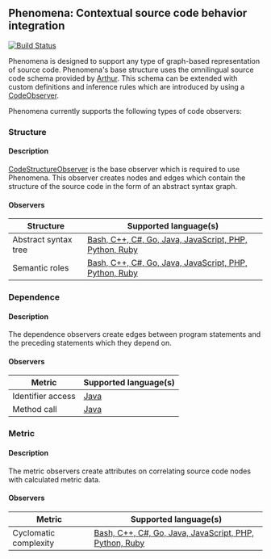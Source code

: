 ## Phenomena: Contextual source code behavior integration

[![Build Status](https://travis-ci.com/CodeBrig/Phenomena.svg?branch=master)](https://travis-ci.com/CodeBrig/Phenomena)

Phenomena is designed to support any type of graph-based representation of source code.
Phenomena's base structure uses the omnilingual source code schema provided by [Arthur](https://github.com/CodeBrig/Arthur).
This schema can be extended with custom definitions and inference rules which are introduced by using a [CodeObserver](https://github.com/CodeBrig/Phenomena/blob/master/src/main/groovy/com/codebrig/phenomena/code/CodeObserver.groovy).

Phenomena currently supports the following types of code observers:

### Structure

#### Description
[CodeStructureObserver](https://github.com/CodeBrig/Phenomena/blob/master/src/main/groovy/com/codebrig/phenomena/code/structure/CodeStructureObserver.groovy)
is the base observer which is required to use Phenomena.
This observer creates nodes and edges which contain the structure of the source code in the form of an abstract syntax graph.

#### Observers

| Structure                   | Supported language(s)              |
| --------------------------- | ---------------------------------- |
| Abstract syntax tree        | [Bash, C++, C#, Go, Java, JavaScript, PHP, Python, Ruby](https://github.com/CodeBrig/Arthur/blob/v0.4.6/src/main/resources/schema/omnilingual/Arthur_Omnilingual_Base_Structure.gql) |
| Semantic roles              | [Bash, C++, C#, Go, Java, JavaScript, PHP, Python, Ruby](https://github.com/CodeBrig/Arthur/blob/v0.4.6/src/main/resources/schema/omnilingual/Arthur_Omnilingual_Semantic_Roles.gql) |

### Dependence

#### Description

The dependence observers create edges between program statements and the preceding statements which they depend on.

#### Observers

| Metric                      | Supported language(s)              |
| --------------------------- | ---------------------------------- |
| Identifier access           | [Java](https://github.com/CodeBrig/Phenomena/blob/master/src/main/groovy/com/codebrig/phenomena/code/analysis/language/java/dependence/JavaIdentifierAccessObserver.groovy) |
| Method call                 | [Java](https://github.com/CodeBrig/Phenomena/blob/master/src/main/groovy/com/codebrig/phenomena/code/analysis/language/java/dependence/JavaMethodCallObserver.groovy) |

### Metric

#### Description

The metric observers create attributes on correlating source code nodes with calculated metric data.

#### Observers

| Metric                      | Supported language(s)              |
| --------------------------- | ---------------------------------- |
| Cyclomatic complexity       | [Bash, C++, C#, Go, Java, JavaScript, PHP, Python, Ruby](https://github.com/CodeBrig/Phenomena/blob/master/src/main/groovy/com/codebrig/phenomena/code/analysis/metric/CyclomaticComplexityObserver.groovy) |
